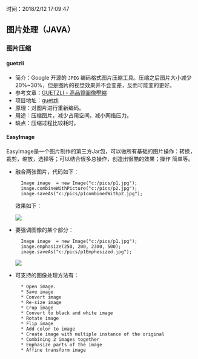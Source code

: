 时间：2018/2/12 17:09:47  

## 图片处理（JAVA）

### 图片压缩

#### guetzli 
 
* 简介：Google 开源的 `JPEG` 编码格式图片压缩工具。压缩之后图片大小减少 20%~30%，但是图片的视觉效果并不会变差，反而可能变的更好。  
* 参考文章：[GUETZLI - 高品質圖像壓縮](https://tachingchen.com/tw/blog/google-guetzli-image-compression-algorithm/)
* 项目地址：[guetzli](https://github.com/google/guetzli/)  
* 原理：对图片进行重新编码。
* 用途：压缩图片，减少占用空间，减小网络压力。  
* 缺点：压缩过程比较耗时。   

#### EasyImage

EasyImage是一个图片制作的第三方Jar包，可以做所有基础的图片操作：转换，裁剪，缩放，选择等；可以结合很多总操作，创造出很酷的效果；操作 简单等。    

* 融合两张图片，代码如下：

		Image image  = new Image("c:/pics/p1.jpg");
		image.combineWithPicture("c:/pics/p2.jpg");
		image.saveAs("c:/pics/p1combinedWithp2.jpg");

    效果如下：

    ![](http://www.oschina.net/uploads/img/201003/10110300_rdwT.jpg)

* 要强调图像的某个部分：

		Image image  = new Image("c:/pics/p1.jpg");
		image.emphasize(250, 200, 2300, 500);
		image.saveAs("c:/pics/p1Emphesized.jpg");

	![](http://www.oschina.net/uploads/img/201003/10110357_6Cfu.jpg)
* 可支持的图像处理方法有：
	
		* Open image.
		* Save image
		* Convert image
		* Re-size image
		* Crop image
		* Convert to black and white image
		* Rotate image
		* Flip image
		* Add color to image
		* Create image with multiple instance of the original
		* Combining 2 images together
		* Emphasize parts of the image
		* Affine transform image